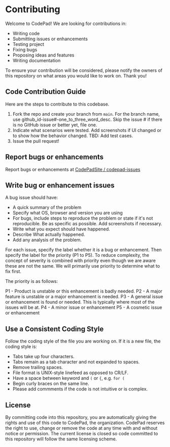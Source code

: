# Contributing

Welcome to CodePad!  We are looking for contributions in:

- Writing code
- Submitting issues or enhancements
- Testing project
- Fixing bugs
- Proposing ideas and features
- Writing documentation

To ensure your contribution will be considered, please notify the owners of this repository on what areas you would like to work on.  Thank you!


## Code Contribution Guide

Here are the steps to contribute to this codebase.

1. Fork the repo and create your branch from `main`.  For the branch name, use github_id-issue#-one_to_three_word_desc.  Skip the issue # if there is no GitHub issue or better yet, file one.
2. Indicate what scenarios were tested.  Add screenshots if UI changed or to show how the behavior changed.  TBD: Add test cases.
3. Issue the pull request!


## Report bugs or enhancements
Report bugs or enhancements at [CodePadSite / codepad-issues](https://github.com/CodePadSite/codepad-issues)


## Write bug or enhancement issues
A bug issue should have:

- A quick summary of the problem
- Specify what OS, browser and version you are using
- For bugs, include steps to reproduce the problem or state if it's not reproducible.  Be as specific as possible.  Add screenshots if necessary.
- Write what you expect should have happened.
- Describe What actually happened.
- Add any analysis of the problem.

For each issue, specify the label whether it is a bug or enhancement.  Then specify the label for the priority (P1 to P5).  To reduce complexity, the concept of severity is combined with priority even though we are aware these are not the same.  We will primarily use priority to determine what to fix first.

The priority is as follows:

P1 - Product is unstable or this enhancement is badly needed.
P2 - A major feature is unstable or a major enhancement is needed.
P3 - A general issue or enhancement is found or needed.  This is typically where most of the issues will be at.
P4 - A minor issue or enhancement
P5 - A cosmetic issue or enhancement


## Use a Consistent Coding Style
Follow the coding style of the file you are working on.  If it is a new file, the coding style is:

* Tabs take up four characters.
* Tabs remain as a tab character and not expanded to spaces.
* Remove trailing spaces.
* File format is UNIX-style linefeed as opposed to CR/LF.
* Have a space between keyword and `(` or `{`, e.g. `for (`
* Begin curly braces on the same line.
* Please add commments if the code is not intuitive or is complex.


## License
By committing code into this repository, you are automatically giving the rights and use of this code to CodePad, the organization.  CodePad reserves the right to use, change or remove the code at any time with and without notice or permission.  The current license is closed so code committed to this repository will follow the same licensing scheme.
